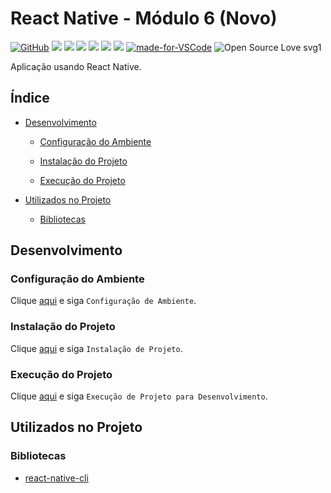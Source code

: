 # React Native - Módulo 6 (Novo)

[![GitHub](https://img.shields.io/github/license/mashape/apistatus.svg)](https://github.com/osvaldokalvaitir/react-native-modulo6-novo/blob/master/LICENSE)
![](https://img.shields.io/github/package-json/v/osvaldokalvaitir/react-native-modulo6-novo.svg)
![](https://img.shields.io/github/last-commit/osvaldokalvaitir/react-native-modulo6-novo.svg?color=red)
![](https://img.shields.io/github/languages/top/osvaldokalvaitir/react-native-modulo6-novo.svg?color=yellow)
![](https://img.shields.io/github/languages/count/osvaldokalvaitir/react-native-modulo6-novo.svg?color=lightgrey)
![](https://img.shields.io/github/languages/code-size/osvaldokalvaitir/react-native-modulo6-novo.svg)
![](https://img.shields.io/github/repo-size/osvaldokalvaitir/react-native-modulo6-novo.svg?color=blueviolet)
[![made-for-VSCode](https://img.shields.io/badge/Made%20for-VSCode-1f425f.svg)](https://code.visualstudio.com/)
![Open Source Love svg1](https://badges.frapsoft.com/os/v1/open-source.svg?v=103)

Aplicação usando React Native.

## Índice

- [Desenvolvimento](#desenvolvimento)

  - [Configuração do Ambiente](#configuração-do-ambiente)

  - [Instalação do Projeto](#instalação-do-projeto)

  - [Execução do Projeto](#execução-do-projeto)

- [Utilizados no Projeto](#utilizados-no-projeto)

  - [Bibliotecas](#bibliotecas)

## Desenvolvimento

### Configuração do Ambiente

Clique [aqui](https://github.com/osvaldokalvaitir/projects-settings/blob/master/README.md) e siga `Configuração de Ambiente`.

### Instalação do Projeto

Clique [aqui](https://github.com/osvaldokalvaitir/projects-settings/blob/master/nodejs/nodejs.md) e siga `Instalação de Projeto`.

### Execução do Projeto

Clique [aqui](https://github.com/osvaldokalvaitir/projects-settings/blob/master/nodejs/libs/react-native-cli.md) e siga `Execução de Projeto para Desenvolvimento`.

## Utilizados no Projeto

### Bibliotecas

- [react-native-cli](https://github.com/osvaldokalvaitir/projects-settings/blob/master/nodejs/libs/react-native-cli.md)